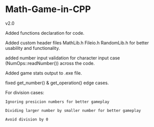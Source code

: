 # Math-Game-in-CPP
v2.0

Added functions declaration for code.

Added custom header files MathLib.h Fileio.h RandomLib.h for better usability and functionality.

added number input validation for character input case (NumOps::readNumber()) across the code.

Added game stats output to .exe file.

fixed get_number() & get_operation() edge cases.

For division cases:

    Ignoring presicion numbers for better gameplay
    
    Dividing larger number by smaller number for better gameplay 
    
    Avoid division by 0
  

